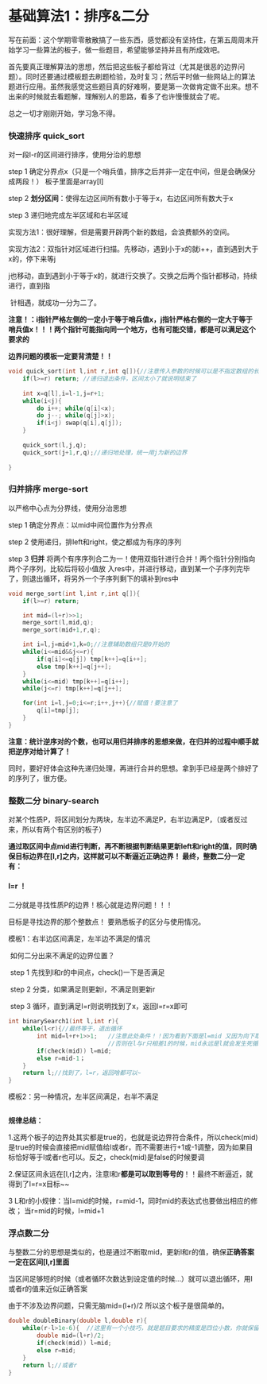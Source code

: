 # 基础算法1：排序&二分

写在前面：这个学期零零散散搞了一些东西，感觉都没有坚持住，在第五周周末开始学习一些算法的板子，做一些题目，希望能够坚持并且有所成效吧。

首先要真正理解算法的思想，然后把这些板子都给背过（尤其是很恶的边界问题）。同时还要通过模板题去刷题检验，及时复习；然后平时做一些网站上的算法题进行应用。虽然我感觉这些题目真的好难啊，要是第一次做肯定做不出来。想不出来的时候就去看题解，理解别人的思路，看多了也许慢慢就会了呢。

总之一切才刚刚开始，学习急不得。

### 快速排序 quick_sort

对一段l-r的区间进行排序，使用分治的思想

step 1 确定分界点x（只是一个哨兵值，排序之后并非一定在中间，但是会确保分成两段！）  板子里面是array[l]

step 2  **划分区间**：使得左边区间所有数小于等于x，右边区间所有数大于x

step 3 递归地完成左半区域和右半区域



实现方法1：很好理解，但是需要开辟两个新的数组，会浪费额外的空间。

实现方法2：双指针对区域进行扫描。先移动i，遇到小于x的就i++，直到遇到大于x的，停下来等j

​			j也移动，直到遇到小于等于x的，就进行交换了。交换之后两个指针都移动，持续进行，直到指

​			针相遇，就成功一分为二了。

**注意！：i指针严格左侧的一定小于等于哨兵值x，j指针严格右侧的一定大于等于哨兵值x！！！两个指针可能指向同一个地方，也有可能交错，都是可以满足这个要求的**

**边界问题的模板一定要背清楚！！**



```cpp
void quick_sort(int l,int r,int q[]){//注意传入参数的时候可以是不指定数组的长度的
    if(l>=r) return; //递归退出条件，区间太小了就说明结束了
    
    int x=q[l],i=l-1,j=r+1;
    while(i<j){
        do i++; while(q[i]<x);
    	do j--; while(q[j]>x);
        if(i<j) swap(q[i],q[j]);
    }
    
    quick_sort(l,j,q);
    quick_sort(j+1,r,q);//递归地处理，统一用j为新的边界
   
}
```



### 归并排序 merge-sort

以严格中心点为分界线，使用分治思想

step 1 确定分界点：以mid中间位置作为分界点

step 2 使用递归，排left和right，使之都成为有序的序列

step 3 **归并** 将两个有序序列合二为一！使用双指针进行合并！两个指针分别指向两个子序列，比较后将较小值放		入res中，并进行移动，直到某一个子序列完毕了，则退出循环，将另外一个子序列剩下的填补到res中

```cpp
void merge_sort(int l,int r,int q[]){
    if(l>=r) return;

    int mid=(l+r)>>1;
    merge_sort(l,mid,q);
    merge_sort(mid+1,r,q);

    int i=l,j=mid+1,k=0;//注意辅助数组只是0开始的
    while(i<=mid&&j<=r){
        if(q[i]<=q[j]) tmp[k++]=q[i++];
        else tmp[k++]=q[j++];
    }
    while(i<=mid) tmp[k++]=q[i++];
    while(j<=r) tmp[k++]=q[j++];

    for(int i=l,j=0;i<=r;i++,j++){//赋值！要注意了
        q[i]=tmp[j];
    }
}

```

**注意：统计逆序对的个数，也可以用归并排序的思想来做，在归并的过程中顺手就把逆序对给计算了！**

同时，要好好体会这种先递归处理，再进行合并的思想。拿到手已经是两个排好了的序列了，很方便。



### 整数二分 binary-search

对某个性质P，将区间划分为两块，左半边不满足P，右半边满足P，（或者反过来，所以有两个有区别的板子）

**通过取区间中点mid进行判断，再不断根据判断结果更新left和right的值，同时确保目标边界在[l,r]之内，这样就可以不断逼近正确边界！  最终，整数二分一定有：**

#### l=r  ！



二分就是寻找性质P的边界！核心就是边界问题！！！

目标是寻找边界的那个整数点！ 要熟悉板子的区分与使用情况。



模板1：右半边区间满足，左半边不满足的情况

​	如何二分出来不满足的边界位置？

​	step 1 先找到l和r的中间点，check()一下是否满足

​	step 2 分类，如果满足则更新l，不满足则更新r

​	step 3 循环，直到满足l=r则说明找到了x，返回l=r=x即可

```cpp
int binarySearch1(int l,int r){
    while(l<r){//最终等于，退出循环
        int mid=l+r+1>>1;   //注意此处条件！！因为看到下面是l=mid 又因为向下取整特性，这里必须+1
        					//否则在l与r只相差1的时候，mid永远是l就会发生死循环。
        if(check(mid)) l=mid;
        else r=mid-1；
    }
    return l;//找到了，l=r，返回啥都可以~
}
```



模板2：另一种情况，左半区间满足，右半不满足

```cpp

```

**规律总结：**

1.这两个板子的边界处其实都是true的，也就是说边界符合条件，所以check(mid)是true的时候会直接把mid赋值给l或者r，而不需要进行+1或-1调整，因为如果目标恰好等于l或者r也可以。反之，check(mid)是false的时候要调

2.保证区间永远在[l,r]之内，注意l和r**都是可以取到等号的**！！最终不断逼近，就得到了l=r=x目标~~

3 L和r的小规律：当l=mid的时候，r=mid-1，同时mid的表达式也要做出相应的修改；   当r=mid的时候，l=mid+1 



### 浮点数二分

与整数二分的思想是类似的，也是通过不断取mid，更新l和r的值，确保**正确答案一定在区间[l,r]里面**

当区间足够短的时候（或者循环次数达到设定值的时候…）就可以退出循环，用l或者r的值来近似正确答案

由于不涉及边界问题，只需无脑mid=(l+r)/2 所以这个板子是很简单的。

```cpp
double doubleBinary(double l,double r){
    while(r-l>1e-6){  //这里有一个小技巧，就是题目要求的精度是四位小数，你就保留到1e-6，多2位就可以
        double mid=(l+r)/2;
        if(check(mid)) l=mid;
        else r=mid;
    }
    return l;//或者r
}
```







